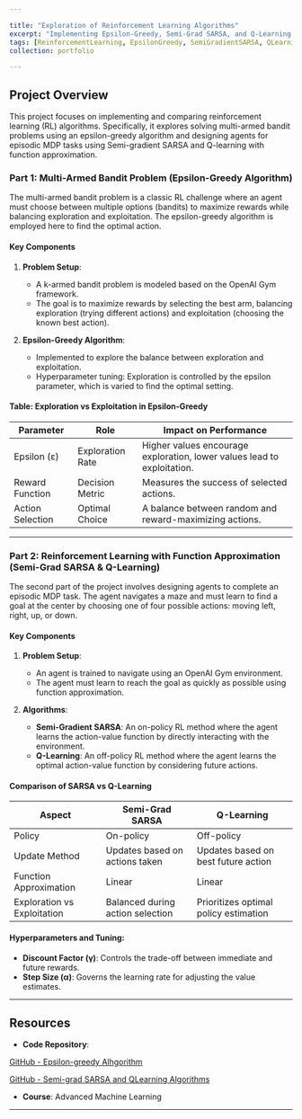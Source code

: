 ```yaml
---

title: "Exploration of Reinforcement Learning Algorithms"
excerpt: "Implementing Epsilon-Greedy, Semi-Grad SARSA, and Q-Learning for solving multi-armed bandit and episodic MDP tasks"
tags: [ReinforcementLearning, EpsilonGreedy, SemiGradientSARSA, QLearning, MultiArmedBandit, FunctionApproximation, OnPolicy, OffPolicy, ExplorationExploitation, OpenAIGym]
collection: portfolio

---
```


## Project Overview

This project focuses on implementing and comparing reinforcement learning (RL) algorithms. Specifically, it explores solving multi-armed bandit problems using an epsilon-greedy algorithm and designing agents for episodic MDP tasks using Semi-gradient SARSA and Q-learning with function approximation. 

### Part 1: Multi-Armed Bandit Problem (Epsilon-Greedy Algorithm)

The multi-armed bandit problem is a classic RL challenge where an agent must choose between multiple options (bandits) to maximize rewards while balancing exploration and exploitation. The epsilon-greedy algorithm is employed here to find the optimal action.

#### Key Components

1. **Problem Setup**:
   - A k-armed bandit problem is modeled based on the OpenAI Gym framework.
   - The goal is to maximize rewards by selecting the best arm, balancing exploration (trying different actions) and exploitation (choosing the known best action).

2. **Epsilon-Greedy Algorithm**:
   - Implemented to explore the balance between exploration and exploitation.
   - Hyperparameter tuning: Exploration is controlled by the epsilon parameter, which is varied to find the optimal setting.

#### Table: Exploration vs Exploitation in Epsilon-Greedy

| Parameter       | Role            | Impact on Performance          |
|-----------------|-----------------|--------------------------------|
| Epsilon (ε)     | Exploration Rate| Higher values encourage exploration, lower values lead to exploitation. |
| Reward Function | Decision Metric | Measures the success of selected actions. |
| Action Selection| Optimal Choice  | A balance between random and reward-maximizing actions. |

---

### Part 2: Reinforcement Learning with Function Approximation (Semi-Grad SARSA & Q-Learning)

The second part of the project involves designing agents to complete an episodic MDP task. The agent navigates a maze and must learn to find a goal at the center by choosing one of four possible actions: moving left, right, up, or down. 

#### Key Components

1. **Problem Setup**:
   - An agent is trained to navigate using an OpenAI Gym environment.
   - The agent must learn to reach the goal as quickly as possible using function approximation.

2. **Algorithms**:
   - **Semi-Gradient SARSA**: An on-policy RL method where the agent learns the action-value function by directly interacting with the environment.
   - **Q-Learning**: An off-policy RL method where the agent learns the optimal action-value function by considering future actions.

#### Comparison of SARSA vs Q-Learning

| Aspect                  | Semi-Grad SARSA                         | Q-Learning                         |
|-------------------------|-----------------------------------------|------------------------------------|
| Policy                   | On-policy                              | Off-policy                        |
| Update Method            | Updates based on actions taken         | Updates based on best future action|
| Function Approximation   | Linear                                 | Linear                            |
| Exploration vs Exploitation | Balanced during action selection     | Prioritizes optimal policy estimation |

#### Hyperparameters and Tuning:
- **Discount Factor (γ)**: Controls the trade-off between immediate and future rewards.
- **Step Size (α)**: Governs the learning rate for adjusting the value estimates.

---

## Resources

- **Code Repository**: 

[GitHub - Epsilon-greedy Alhgorithm](https://github.com/RiccardoCampanella/Reinforcement_Learning/tree/main/Mutli-armed_Bandit_Algorithm)

[GitHub - Semi-grad SARSA and QLearning Algorithms](https://github.com/RiccardoCampanella/Reinforcement_Learning/tree/main/Robot_in_a_Maze)

- **Course**: Advanced Machine Learning

--- 
